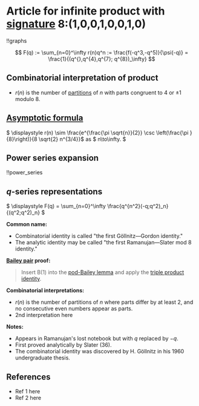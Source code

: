 # Article for infinite product with [signature](../product_signature.html) 8:(1,0,0,1,0,0,1,0)

!!graphs

$$ F(q) := \sum_{n=0}^\infty r(n)q^n := \frac{f(-q^3,-q^5)}{\psi(-q)} = \frac{1}{(q^{},q^{4},q^{7}; q^{8})_\infty} $$

## Combinatorial interpretation of product

- $r(n)$ is the number of [partitions](../partitions.html#integer_partitions) of $n$ with parts congruent to 4 or $\pm 1$ modulo 8.

## [Asymptotic formula](../asymptotics.html)

$ \displaystyle r(n) \sim \frac{e^{\frac{\pi  \sqrt{n}}{2}} \csc \left(\frac{\pi }{8}\right)}{8 \sqrt{2} n^{3/4}}$ as $ n\to\infty. $

## Power series expansion

!!power_series

## $q$-series representations

$ \displaystyle F(q) = \sum_{n=0}^\infty \frac{q^{n^2}(-q;q^2)_n}{(q^2;q^2)_n} $

**Common name:** 
- Combinatorial identity is called "the first Göllnitz—Gordon identity."
- The analytic identity may be called "the first Ramanujan—Slater mod 8 identity."

**[Bailey pair](../Bailey_pairs.html) proof:**
> Insert B(1) into the [pod-Bailey lemma](../bailey_pairs.html#pod_Bailey_lemma) and apply the [triple product identity](../q-series.html#triple_product).

**Combinatorial interpretations:**
- $r(n)$ is the number of partitions of $n$ where parts differ by at least $2$, and no consecutive even numbers appear as parts.
- 2nd interpretation here
    
**Notes:**
- Appears in Ramanujan's lost notebook but with $q$ replaced by $-q$.
- First proved analytically by Slater (36).
- The combinatorial identity was discovered by H. Göllnitz in his 1960 undergraduate thesis.

## References
- Ref 1 here
- Ref 2 here
